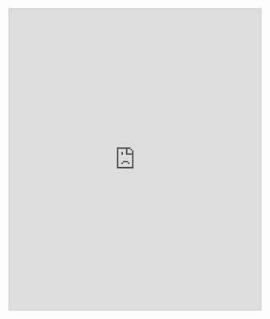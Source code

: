 <div style="height:600px; border:1px solid #ccc;">
  <iframe 
    src="https://markwhen.com/?data=VGl0bGU6IE15IFRpbWVsaW5lCjE5MDA6IFN0YXJ0IG9mIGV2ZW50cwoxOTUwOiBBbm90aGVyIGV2ZW50CjE5NjA6IFlldCBhbm90aGVyIG9uZQ==" 
    width="100%" 
    height="100%" 
    frameborder="0">
  </iframe>
</div>
